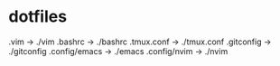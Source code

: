 # dotfiles

.vim          -> ./vim
.bashrc       -> ./bashrc
.tmux.conf    -> ./tmux.conf
.gitconfig    -> ./gitconfig
.config/emacs -> ./emacs
.config/nvim  -> ./nvim
